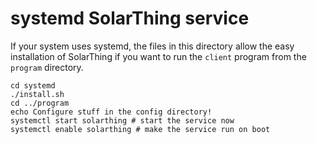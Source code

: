 # systemd SolarThing service
If your system uses systemd, the files in this directory allow the easy installation of SolarThing
if you want to run the `client` program from the `program` directory.

```shell script
cd systemd
./install.sh
cd ../program
echo Configure stuff in the config directory!
systemctl start solarthing # start the service now
systemctl enable solarthing # make the service run on boot
```
